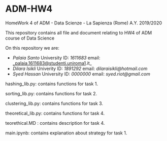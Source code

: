 # ADM-HW4
HomeWork 4 of ADM - Data Scienze - La Sapienza (Rome) A.Y. 2019/2020

This repository contains all file and document relating to HW4 of ADM course of Data Science

On this repository we are:
* _Palaia Santo_  University  ID: _1611683_ email: _palaia.1611683@studenti.uniroma1.it_
* _Dilara Isikli_ Univerity   ID: _1891292_ email: _dilaraisikli@hotmail.com_
* _Syed Hassan_   University  ID: _0000000_ email: _syed.riot@gmail.com_

hashing_lib.py: contains functions for task 1.

sorting_lib.py: contains functions for task 2.

clustering_lib.py: contains functions for task 3.

theoretical_lib.py: contains functions for task 4.

teorethical.MD : contains description for task 4.

main.ipynb: contains explanation about strategy for task 1.
